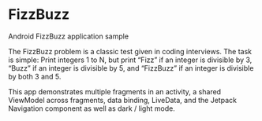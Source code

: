 # FizzBuzz
Android FizzBuzz application sample

The FizzBuzz problem is a classic test given in coding interviews. The task is simple: Print integers 1 to N, but print “Fizz” if an integer is divisible by 3, “Buzz” if an integer is divisible by 5, and “FizzBuzz” if an integer is divisible by both 3 and 5.

This app demonstrates multiple fragments in an activity, a shared ViewModel across fragments, data binding, LiveData, and the Jetpack Navigation component as well as dark / light mode.
